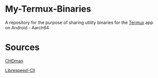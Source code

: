 # My-Termux-Binaries

A repository for the purpose of sharing utility binaries for the [Termux](https://github.com/termux/termux-app) app on Android - Aarch64

# Sources

[CHDman](https://github.com/charlesthobe/chdman)

[Librespeed-ClI](https://github.com/librespeed/speedtest-cli)
